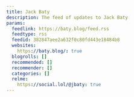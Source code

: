 ```yaml
---
title: Jack Baty
description: The feed of updates to Jack Baty
params:
  feedlink: https://baty.blog/feed.rss
  feedtype: rss
  feedid: 382847aee2a632f0c80fd443e18484b8
  websites:
    https://baty.blog/: true
  blogrolls: []
  recommended: []
  recommender: []
  categories: []
  relme:
    https://social.lol/@jbaty: true
---
```

